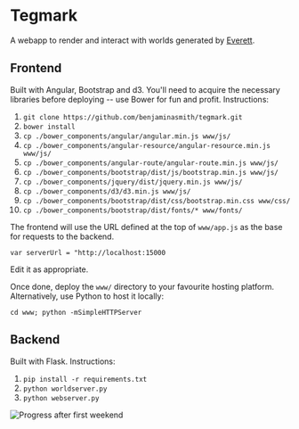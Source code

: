 # Tegmark
A webapp to render and interact with worlds generated by
[Everett](https://github.com/samcorcoran/everett).


## Frontend

Built with Angular, Bootstrap and d3. You'll need to acquire the necessary
libraries before deploying -- use Bower for fun and profit. Instructions:

1. `git clone https://github.com/benjaminasmith/tegmark.git`
2. `bower install`
3. `cp ./bower_components/angular/angular.min.js www/js/`
4. `cp ./bower_components/angular-resource/angular-resource.min.js www/js/`
5. `cp ./bower_components/angular-route/angular-route.min.js www/js/`
6. `cp ./bower_components/bootstrap/dist/js/bootstrap.min.js www/js/`
7. `cp ./bower_components/jquery/dist/jquery.min.js www/js/`
8. `cp ./bower_components/d3/d3.min.js www/js/`
9. `cp ./bower_components/bootstrap/dist/css/bootstrap.min.css www/css/`
10. `cp ./bower_components/bootstrap/dist/fonts/* www/fonts/`

The frontend will use the URL defined at the top of `www/app.js` as the base for
requests to the backend.

`var serverUrl = "http://localhost:15000`

Edit it as appropriate.

Once done, deploy the `www/` directory to your favourite hosting platform.
Alternatively, use Python to host it locally:

`cd www; python -mSimpleHTTPServer`


## Backend

Built with Flask. Instructions:

1. `pip install -r requirements.txt`
2. `python worldserver.py`
3. `python webserver.py`

![Progress after first weekend](http://imgur.com/ggQsPx5)
